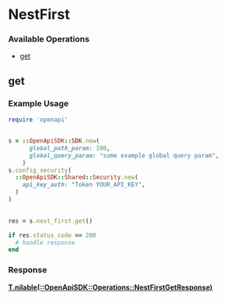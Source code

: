 # NestFirst


### Available Operations

* [get](#get)

## get

### Example Usage

```ruby
require 'openapi'


s = ::OpenApiSDK::SDK.new(
      global_path_param: 100,
      global_query_param: "some example global query param",
    )
s.config_security(
  ::OpenApiSDK::Shared::Security.new(
    api_key_auth: "Token YOUR_API_KEY",
  )
)

    
res = s.nest_first.get()

if res.status_code == 200
  # handle response
end

```


### Response

**[T.nilable(::OpenApiSDK::Operations::NestFirstGetResponse)](../../models/operations/nestfirstgetresponse.md)**

